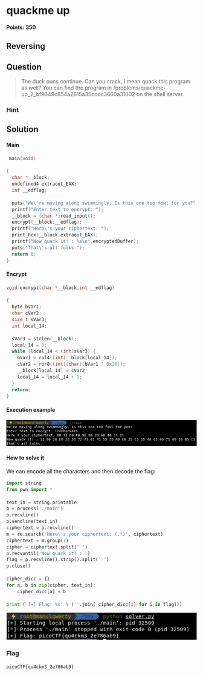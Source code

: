 # quackme up
**Points: 350**

## Reversing

## Question
>The duck puns continue. Can you crack, I mean quack this program as well? You can find the program in /problems/quackme-up_2_bf9649c854a2615a35ccdc3660a31602 on the shell server. 

### Hint
>

## Solution

#### Main
```c
 main(void)

{
  char *__block;
  undefined4 extraout_EAX;
  int __edflag;
  
  puts("We\'re moving along swimmingly. Is this one too fowl for you?");
  printf("Enter text to encrypt: ");
  __block = (char *)read_input();
  encrypt(__block,__edflag);
  printf("Here\'s your ciphertext: ");
  print_hex(__block,extraout_EAX);
  printf("Now quack it! : %s\n",encryptedBuffer);
  puts("That\'s all folks.");
  return 0;
}
```
#### Encrypt
```c
void encrypt(char *__block,int __edflag)

{
  byte bVar1;
  char cVar2;
  size_t sVar3;
  int local_14;
  
  sVar3 = strlen(__block);
  local_14 = 0;
  while (local_14 < (int)sVar3) {
    bVar1 = rol4((int)__block[local_14]);
    cVar2 = ror8((int)(char)(bVar1 ^ 0x16));
    __block[local_14] = cVar2;
    local_14 = local_14 + 1;
  }
  return;
}
```
#### Execution example
![img2](images/2.png)

#### How to solve it
We can encode all the characters and then decode the flag:

```python
import string
from pwn import *

text_in = string.printable
p = process('./main')
p.recvline()
p.sendline(text_in)
ciphertext = p.recvline()
m = re.search('Here\'s your ciphertext: (.*)', ciphertext)
ciphertext = m.group(1)
cipher = ciphertext.split(' ')
p.recvuntil('Now quack it! : ')
flag = p.recvline().strip().split(' ')
p.close()  

cipher_dicc = {}
for a, b in zip(cipher, text_in):
    cipher_dicc[a] = b

print ('[+] Flag: %s' % (''.join( cipher_dicc[i] for i in flag)))
```
![img2](images/1.png)

### Flag
`picoCTF{qu4ckm3_2e786ab9}`
